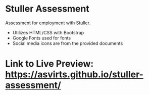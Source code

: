 # Stuller Assessment
 Assessment for employment with Stuller.
 - Utilizes HTML/CSS with Bootstrap
 - Google Fonts used for fonts
 - Social media icons are from the provided documents

# Link to Live Preview: https://asvirts.github.io/stuller-assessment/
